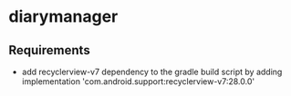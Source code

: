 # diarymanager
## Requirements
* add recyclerview-v7 dependency to the gradle build script by adding implementation 'com.android.support:recyclerview-v7:28.0.0'
    